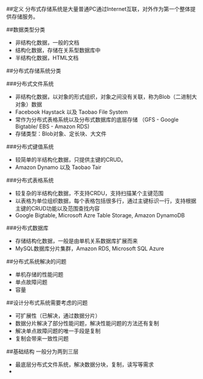 ##定义
分布式存储系统是大量普通PC通过Internet互联，对外作为第一个整体提供存储服务。

##数据类型分类
- 非结构化数据，一般的文档
- 结构化数据，存储在关系型数据库中
- 半结构化数据，HTML文档

##分布式存储系统分类

###分布式文件系统
- 非结构化数据，以对象的形式组织，对象之间没有关联，称为Blob（二进制大对象）数据
- Facebook Haystack 以及 Taobao File System
- 常作为分布式表格系统以及分布式数据库的底层存储 （GFS - Google Bigtable/ EBS - Amazon RDS)
- 存储类型：Blob对象、定长块、大文件

###分布式键值系统
- 较简单的半结构化数据，只提供主键的CRUD。
- Amazon Dynamo 以及 Taobao Tair

###分布式表格系统
- 较复杂的半结构化数据，不支持CRDU，支持扫描某个主键范围
- 以表格为单位组织数据，每个表格包括很多行，通过主键标识一行，支持根据主键的CRUD功能以及范围查找内容
- Google Bigtable, Microsoft Azre Table Storage, Amazon DynamoDB

###分布式数据库
- 存储结构化数据，一般是由单机关系数据库扩展而来
- MySQL数据库分片集群，Amazon RDS, Microsoft SQL Azure

##分布式系统解决的问题
- 单机存储的性能问题
- 单点故障问题
- 容量

##设计分布式系统需要考虑的问题
- 可扩展性（已解决，通过数据分片）
- 数据分片解决了部分性能问题，解决性能问题的方法还有复制
- 解决单点故障问题的唯一手段是复制
- 复制会带来一致性问题

##基础结构
一般分为两到三层
- 最底层分布式文件系统，解决数据分块，复制，读写等需求
- 